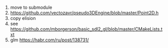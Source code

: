 1. move to submodule
2. https://github.com/vectozavr/pseudo3DEngine/blob/master/Point2D.h
3. copy elision
4. see https://github.com/mborgerson/basic_sdl2_gl/blob/master/CMakeLists.txt
5. glm https://habr.com/ru/post/138731/